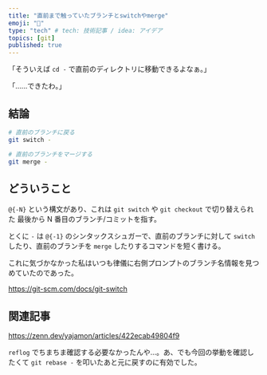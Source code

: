 ```yaml
---
title: "直前まで触っていたブランチとswitchやmerge"
emoji: "🥷"
type: "tech" # tech: 技術記事 / idea: アイデア
topics: [git]
published: true
---
```


「そういえば `cd -` で直前のディレクトリに移動できるよなぁ。」

「……できたわ。」

## 結論

```bash
# 直前のブランチに戻る
git switch -

# 直前のブランチをマージする
git merge -
```

## どういうこと

`@{-N}` という構文があり、これは `git switch` や `git checkout` で切り替えられた 最後から N 番目のブランチ/コミットを指す。

とくに `-` は `@{-1}` のシンタックスシュガーで、直前のブランチに対して `switch` したり、直前のブランチを `merge` したりするコマンドを短く書ける。

これに気づかなかった私はいつも律儀に右側プロンプトのブランチ名情報を見つめていたのであった。

https://git-scm.com/docs/git-switch

## 関連記事

https://zenn.dev/yajamon/articles/422ecab49804f9

`reflog` でちまちま確認する必要なかったんや…。あ、でも今回の挙動を確認したくて `git rebase -` を叩いたあと元に戻すのに有効でした。
